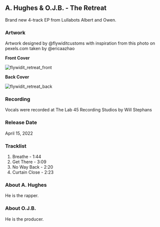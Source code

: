 ## A. Hughes & O.J.B. - The Retreat

Brand new 4-track EP from Lullabots Albert and Owen.

### Artwork

Artwork designed by @flywiditcustoms with inspiration from this photo on pexels.com taken by @ericaazhao

**Front Cover**

![flywidit_retreat_front](https://user-images.githubusercontent.com/669850/160897929-9b5f4dd7-6665-42fb-beed-2ce8943c9612.png)

**Back Cover**

![flywidit_retreat_back](https://user-images.githubusercontent.com/669850/160897973-7e5d6e9c-4789-4b4c-80eb-220a0d812674.png)

### Recording

Vocals were recorded at The Lab 45 Recording Studios by Will Stephans

### Release Date

April 15, 2022


### Tracklist

1. Breathe - 1:44
2. Get There - 3:09
3. No Way Back - 2:20
4. Curtain Close - 2:23


### About A. Hughes

He is the rapper.


### About O.J.B.

He is the producer.
